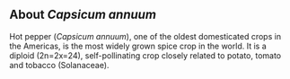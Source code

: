 About *Capsicum annuum*
-----------------------

Hot pepper (*Capsicum annuum*), one of the oldest domesticated crops in
the Americas, is the most widely grown spice crop in the world. It is a
diploid (2n=2x=24), self-pollinating crop closely related to potato,
tomato and tobacco (Solanaceae).
